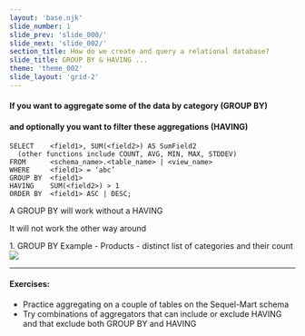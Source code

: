 ```yaml
---
layout: 'base.njk'
slide_number: 1
slide_prev: 'slide_000/'
slide_next: 'slide_002/'
section_title: How do we create and query a relational database?
slide_title: GROUP BY & HAVING ...
theme: 'theme_002'
slide_layout: 'grid-2'
---
```


<section class="slide__text">

  #### If you want to aggregate some of the data by category (GROUP BY)
  #### and optionally you want to filter these aggregations (HAVING)

  ```
  SELECT    <field1>, SUM(<field2>) AS SumField2
    (other functions include COUNT, AVG, MIN, MAX, STDDEV)
  FROM      <schema_name>.<table_name> | <view_name>
  WHERE     <field1> = ‘abc’
  GROUP BY  <field1>
  HAVING    SUM(<field2>) > 1
  ORDER BY  <field1> ASC | DESC;
  ```

  A GROUP BY will work without a HAVING
  
  It will not work the other way around
  
</section>

<section class="slide__images">
<caption>1. GROUP BY Example - Products - distinct list of categories and their count</caption>
<img src="{{ '../../images/002_GROUP_BY_001.png' | url }}" />

</section>

<section class="slide__exercises">

---

  #### Exercises:
  - Practice aggregating on a couple of tables on the Sequel-Mart schema
  - Try combinations of aggregators that can include or exclude HAVING and that exclude both GROUP BY and HAVING

</section>
